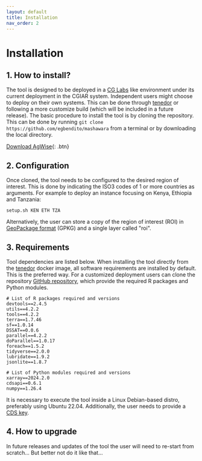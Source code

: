 ```yaml
---
layout: default
title: Installation
nav_order: 2
---
```


# Installation

## 1. How to install?

The tool is designed to be deployed in a [CG Labs](https://labs.scio.systems/) like environment under its current deployment in the
CGIAR system. Independent users might choose to deploy on their own systems. This can be done through [tenedor](https://github.com/egbendito/tenedor)
or following a more customize build (which will be included in a future release). The basic procedure to install the tool is by cloning the repository.
This can be done by running `git clone https://github.com/egbendito/mashawara` from a terminal or by downloading the local directory.

[Download AgWise](https://github.com/egbendito/mashawara/archive/refs/heads/prod.zip){: .btn}

## 2. Configuration

Once cloned, the tool needs to be configured to the desired region of interest. This is done by indicating the ISO3 codes of 1 or more countries as arguments.
For example to deploy an instance focusing on Kenya, Ethiopia and Tanzania:

```
setup.sh KEN ETH TZA
```

Alternatively, the user can store a copy of the region of interest (ROI) in [GeoPackage format](https://www.geopackage.org/) (GPKG) and a single layer called "roi".

## 3. Requirements

Tool dependencies are listed below. When installing the tool directly from the [tenedor](https://github.com/egbendito/tenedor) docker image, all software requirements
are installed by default. This is the preferred way. For a customized deployment users can clone the repository [GitHub repository](https://github.com/egbendito/mashawarar), which provide the required R packages and Python modules.

```
# List of R packages required and versions
devtools==2.4.5
utils==4.2.2
tools==4.2.2
terra==1.7.46
sf==1.0.14
DSSAT==0.0.6
parallel==4.2.2
doParallel==1.0.17
foreach==1.5.2
tidyverse==2.0.0
lubridate==1.9.2
jsonlite==1.8.7
```

```
# List of Python modules required and versions
xarray==2024.2.0
cdsapi==0.6.1
numpy==1.26.4
```

It is necessary to execute the tool inside a Linux Debian-based distro, preferably using Ubuntu 22.04. Additionally, the user needs to provide a [CDS key](https://google.com).

## 4. How to upgrade

In future releases and updates of the tool the user will need to re-start from scratch... But better not do it like that...
